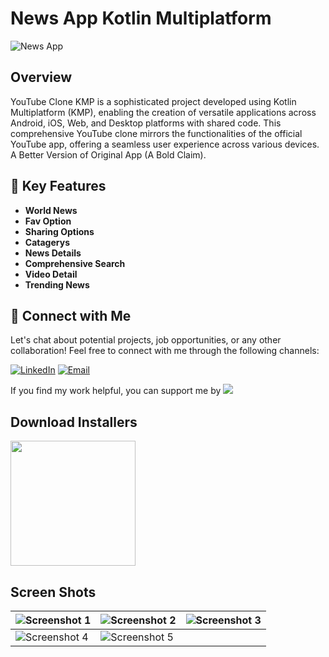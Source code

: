 # News App Kotlin Multiplatform
![News App]([https://github.com/KhubaibKhan4/Youtube-Clone-KMP/blob/master/screenshots/poster.png](https://github.com/ZohaibKhanDev/NewsApp/blob/master/assesds/1.png))

## Overview
YouTube Clone KMP is a sophisticated project developed using Kotlin Multiplatform (KMP), enabling the creation of versatile applications across Android, iOS, Web, and Desktop platforms with shared code. This comprehensive YouTube clone mirrors the functionalities of the official YouTube app, offering a seamless user experience across various devices. A Better Version of Original App (A Bold Claim).

## 🚀 Key Features
- **World News**
- **Fav Option**
- **Sharing Options**
- **Catagerys**
- **News Details**
- **Comprehensive Search**
- **Video Detail**
- **Trending News**


## 🤝 Connect with Me
Let's chat about potential projects, job opportunities, or any other collaboration! Feel free to connect with me through the following channels:

[![LinkedIn]([https://img.shields.io/badge/LinkedIn-Connect-blue?style=for-the-badge&logo=linkedin)](https://www.linkedin.com/in/khubaibkhandev](https://www.linkedin.com/in/muhammad-zohaib-imtiaz-dev/))
[![Email](https://img.shields.io/badge/Email-Drop%20a%20Message-red?style=for-the-badge&logo=gmail)](mailto:mzkhan9610@gmail.com)

If you find my work helpful, you can support me by
<a href="https://www.buymeacoffee.com/khubaibkhan"><img src="https://img.buymeacoffee.com/button-api/?text=Buy me a coffee&emoji=&slug=khubaibkhan&button_colour=FFDD00&font_colour=000000&font_family=Cookie&outline_colour=000000&coffee_colour=ffffff" /></a>

## Download Installers
[<img src="https://user-images.githubusercontent.com/114044633/223920025-83687de0-e463-4c5d-8122-e06e4bb7d40c.png" width="200">](https://github.com/KhubaibKhan4/Youtube-Clone-KMP/raw/master/screenshots/youtube-clone-kmp.apk)

## Screen Shots

| ![Screenshot 1]([https://github.com/KhubaibKhan4/Youtube-Clone-KMP/blob/master/screenshots/1.png](https://github.com/ZohaibKhanDev/NewsApp/blob/master/assesds/1.png)) | ![Screenshot 2]([https://github.com/KhubaibKhan4/Youtube-Clone-KMP/blob/master/screenshots/9.png](https://github.com/ZohaibKhanDev/NewsApp/blob/master/assesds/2.png)) | ![Screenshot 3]([https://github.com/KhubaibKhan4/Youtube-Clone-KMP/blob/master/screenshots/59.png](https://github.com/ZohaibKhanDev/NewsApp/blob/master/assesds/3.png)) |
| --- | --- | --- |
| ![Screenshot 4]([https://github.com/KhubaibKhan4/Youtube-Clone-KMP/blob/master/screenshots/60.png](https://github.com/ZohaibKhanDev/NewsApp/blob/master/assesds/4.png)) | ![Screenshot 5]([https://github.com/KhubaibKhan4/Youtube-Clone-KMP/blob/master/screenshots/3.png](https://github.com/ZohaibKhanDev/NewsApp/blob/master/assesds/5.png))

